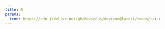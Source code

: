 ```yaml
---
title: R
params:
  icon: https://cdn.jsdelivr.net/gh/devicons/devicon@latest/icons/r/r-original.svg
---
```

